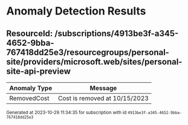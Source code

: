 # Anomaly Detection Results

## ResourceId: /subscriptions/4913be3f-a345-4652-9bba-767418dd25e3/resourcegroups/personal-site/providers/microsoft.web/sites/personal-site-api-preview

| Anomaly Type | Message |
|---|---|
|RemovedCost| Cost is removed at 10/15/2023|


<sup>Generated at 2023-10-29 11:34:35 for subscription with id `4913be3f-a345-4652-9bba-767418dd25e3`</sup>
